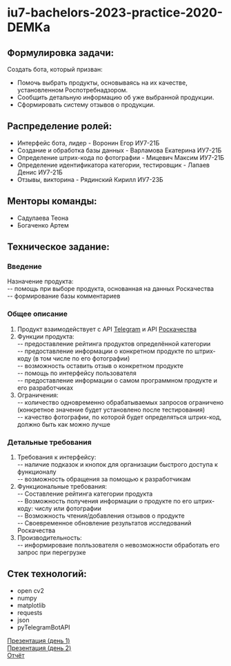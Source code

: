 # iu7-bachelors-2023-practice-2020-DEMKa  

## Формулировка задачи:  
Создать бота, который призван:  
- Помочь выбрать продукты, основываясь на их качестве, установленном Роспотребнадзором.  
- Сообщить детальную информацию об уже выбранной продукции.  
- Сформировать систему отзывов о продукции.  

## Распределение ролей:  
- Интерфейс бота, лидер - Воронин Егор ИУ7-21Б 
- Создание и обработка базы данных -  Варламова Екатерина ИУ7-21Б  
- Определение штрих-кода по фотографии - Мицевич Максим ИУ7-21Б 
- Определение идентификатора категории, тестировщик - Лапаев Денис ИУ7-21Б 
- Отзывы, викторина - Рядинский Кирилл ИУ7-23Б

## Менторы команды:
- Садулаева Теона
- Богаченко Артем

## Техническое задание:  

### Введение  
Назначение продукта:   
-- помощь при выборе продукта, основанная на данных Роскачества  
-- формирование базы комментариев  

### Общее описание  
1. Продукт взаимодействует с API [Telegram](https://tlgrm.ru/) и API [Роскачества](https://rskrf.ru/)  
2. Функции продукта:  
-- предоставление рейтинга продуктов определённой категории  
-- предоставление информации о конкретном продукте по штрих-коду (в том числе по его фотографии)  
-- возможность оставить отзыв о конкретном продукте  
-- помощь по интерфейсу пользователя  
-- предоставление информации о самом программном продукте и его разработчиках  
3. Ограничения:  
-- количество одновременно обрабатываемых запросов ограничено (конкретное значение будет установлено после тестирования)  
-- качество фотографии, по которой будет определяться штрих-код, должно быть как можно лучше  

### Детальные требования   
1. Требования к интерфейсу:  
-- наличие подказок и кнопок для организации быстрого доступа к функционалу  
-- возможность обращения за помощью к разработчикам  
2. Функциональные требования:  
-- Составление рейтинга категории продукта  
-- Возможность получения информации о продукте по его штрих-коду: числу или фотографии  
-- Возможность чтения/добавления отзывов о продукте  
-- Своевременное обновление результатов исследований Роскачества  
3. Производительность:  
-- информироваие полльзователя о невозможности обработать его запрос при перегрузке  

## Стек технологий:  
- open cv2  
- numpy  
- matplotlib  
- requests  
- json  
- pyTelegramBotAPI   
 
[Презентация (день 1)](https://docs.google.com/presentation/d/1aYoJYi9e0ZWaGuB_0tqBVt2jOVVF-7ULboGFZUqmI90/edit#slide=id.g87d69813b7_0_13)  
[Презентация (день 2)](https://docs.google.com/presentation/d/1nlUhqeLdkFjz3feHYjvuYS6ZCaTPE5goO_ro0tSrG1Y/edit#slide=id.g80b8bb0887_5_0)  
[Отчёт](https://docs.google.com/document/d/1XDvIU_N-h3NbLsYtehttjELSodgRp3qLENhjDiJNWNI/edit#)

